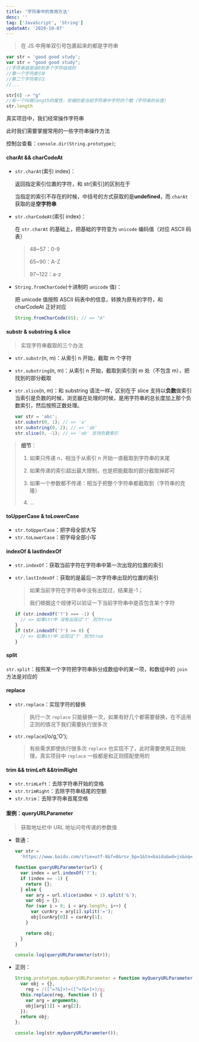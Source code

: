```yaml
---
title: '字符串中的常用方法'
desc: ''
tag: ['JavaScript', 'String']
updateAt: '2020-10-07'
---
```


> 在 JS 中用单双引号包裹起来的都是字符串

```javascript
var str = 'good good study';
var str = "good good study";
//字符串就是由0到多个字符组成的
//第一个字符索引0
//第二个字符索引1
//...

str[0] -> "g"
//有一个叫做length的属性，存储的是当前字符串中字符的个数（字符串的长度）
str.length
```

真实项目中，我们经常操作字符串

此时我们需要掌握常用的一些字符串操作方法

控制台查看：`console.dir(String.prototype)`;

#### charAt && charCodeAt

- `str.charAt`(索引 index)：

  返回指定索引位置的字符，和 str[索引]的区别在于

  当指定的索引不存在的时候，中括号的方式获取的是**undefined**，而 `charAt` 获取的是**空字符串**

- `str.charCodeAt`(索引 index)：

  在 `str.charAt` 的基础上，把基础的字符变为 `unicode` 编码值（对应 ASCII 码表）

  > 48~57：0-9
  >
  > 65~90：A-Z
  >
  > 97~122：a-z

- `String.fromCharCode`(十进制的 `unicode` 值)：

  把 unicode 值按照 ASCII 码表中的信息，转换为原有的字符，和 charCodeAt 正好对应

  ```javascript
  String.fromCharCode(65); // => "A"
  ```

#### substr & substring & slice

> 实现字符串截取的三个办法

- `str.substr`(n, m)：从索引 n 开始，截取 m 个字符

- `str.substring`(n, m)：从索引 n 开始，截取到索引到 m 处（不包含 m），把找到的部分截取

- `str.slice`(n, m)：和 substring 语法一样，区别在于 slice 支持以**负数**做索引
  当索引是负数的时候，浏览器在处理的时候，是用字符串的总长度加上那个负数索引，然后按照正数处理。

  ```javascript
  var str = 'abc';
  str.substr(0, 1); // => 'a'
  str.substring(0, 2); // => 'ab'
  str.slice(0, -1); // => 'ab' 支持负数索引
  ```

> **细节**：
>
> 1. 如果只传递 n，相当于从索引 n 开始一直截取到字符串的末尾
>
> 2. 如果传递的索引超出最大限制，也是把能截取的部分截取掉即可
>
> 3. 如果一个参数都不传递：相当于把整个字符串都截取到（字符串的克隆）
>
> 4. ...

#### toUpperCase & toLowerCase

- `str.toUpperCase`：把字母全部大写
- `str.toLowerCase`：把字母全部小写

#### indexOf & lastIndexOf

- `str.indexOf`：获取当前字符在字符串中第一次出现的位置的索引
- `str.lastIndexOf`：获取的是最后一次字符串出现的位置的索引

  > 如果当前字符在字符串中没有出现过，结果是-1；
  >
  > 我们根据这个规律可以验证一下当前字符串中是否包含某个字符

  ```javascript
  if (str.indexOf('?') === -1) {
    // => 如果str中 没有出现过'?' 则为true
  }
  if (str.indexOf('?') >= 0) {
    // => 如果str中 出现过'?' 则为true
  }
  ```

#### split

`str.split`：按照某一个字符把字符串拆分成数组中的某一项，和数组中的 `join` 方法是对应的

#### replace

- `str.replace`：实现字符的替换

  > 执行一次 `replace` 只能替换一次，如果有好几个都需要替换，在不适用正则的情况下我们需要执行很多次

- `str.replace`(/o/g,'O');

  > 有些需求即使执行很多次 `replace` 也实现不了，此时需要使用正则处理，真实项目中 `replace` 一般都是和正则搭配使用的

#### trim && trimLeft &&trimRight

- `str.trimLeft`：去除字符串开始的空格
- `str.trimRight`：去除字符串结尾的空额
- `str.trim`：去除字符串首尾空格

#### 案例：queryURLParameter

> 获取地址栏中 URL 地址问号传递的参数值

- 普通：

  ```javascript
  var str =
    'https://www.baidu.com/s?ie=utf-8&f=8&rsv_bp=1&tn=baidu&wd=js&oq=js%2520replace&rsv_pq=ba5dac70000075e30f8%2FmP%2Fb3G4X2ZyQay7Fc8gzN%24&rsv_t=F4TxABN5BramXucaCILodOczu';

  function queryURLParameter(url) {
    var index = url.indexOf('?');
    if (index == -1) {
      return {};
    } else {
      var ary = url.slice(index + 1).split('&');
      var obj = {};
      for (var i = 0; i < ary.length; i++) {
        var curAry = ary[i].split('=');
        obj[curAry[0]] = curAry[1];
      }

      return obj;
    }
  }

  console.log(queryURLParameter(str));
  ```

- 正则：

  ```javascript
  String.prototype.myQueryURLParameter = function myQueryURLParameter() {
    var obj = {},
      reg = /([^=?&]+)=([^=?&+]+)/g;
    this.replace(reg, function () {
      var arg = arguments;
      obj[arg[1]] = arg[2];
    });
    return obj;
  };

  console.log(str.myQueryURLParameter());
  ```
